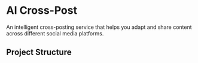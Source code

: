 # AI Cross-Post

An intelligent cross-posting service that helps you adapt and share content across different social media platforms.

## Project Structure